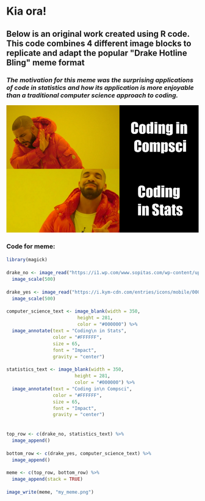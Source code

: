 # Kia ora!
## Below is an original work created using R code. This code combines 4 different image blocks to replicate and adapt the popular "Drake Hotline Bling" meme format
### *The motivation for this meme was the surprising applications of code in statistics and how its application is more enjoyable than a traditional computer science approach to coding.*


![](my_meme.png)


### Code for meme:

```r
library(magick)

drake_no <- image_read("https://i1.wp.com/www.sopitas.com/wp-content/uploads/2017/08/drake-no-meme.jpg") %>%
  image_scale(500)

drake_yes <- image_read("https://i.kym-cdn.com/entries/icons/mobile/000/020/147/drake.jpg") %>%
  image_scale(500) 

computer_science_text <- image_blank(width = 350, 
                          height = 281, 
                          color = "#000000") %>%
  image_annotate(text = "Coding\n in Stats",
                 color = "#FFFFFF",
                 size = 65,
                 font = "Impact",
                 gravity = "center")

statistics_text <- image_blank(width = 350, 
                         height = 281, 
                         color = "#000000") %>%
  image_annotate(text = "Coding in\n Compsci",
                 color = "#FFFFFF",
                 size = 65,
                 font = "Impact",
                 gravity = "center") 
  

top_row <- c(drake_no, statistics_text) %>%
  image_append()

bottom_row <- c(drake_yes, computer_science_text) %>%
  image_append()

meme <- c(top_row, bottom_row) %>%
  image_append(stack = TRUE)

image_write(meme, "my_meme.png")
```














